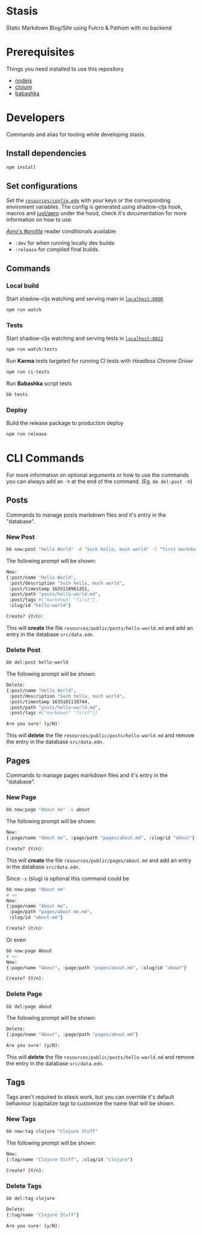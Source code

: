 # Stasis
Static Markdown Blog/Site using Fulcro &amp; Pathom with no backend

# Prerequisites
Things you need installed to use this repository

- [nodejs](https://nodejs.dev/download)
- [clojure](https://clojure.org/guides/getting_started)
- [babashka](https://github.com/babashka/babashka#installation)

# Developers
Commands and alias for tooling while developing stasis.

## Install dependencies
```bash
npm install
```

## Set configurations
Set the [`resources/config.edn`](https://github.com/rafaeldelboni/stasis/blob/main/resources/config.edn) with your keys or the corresponding enviroment variables.
The config is generated using shadow-cljs hook, macros and [juxt/aero](https://github.com/juxt/aero) under the hood, check it's documentation for more information on how to use.  

_[Aero's #profile](https://github.com/juxt/aero#profile)_ reader conditionals available:
 - `:dev` for when running locally dev builds
 - `:release` for compiled final builds.

## Commands

### Local build
Start shadow-cljs watching and serving main in [`localhost:8000`](http://localhost:8000)
```bash
npm run watch
```

### Tests
Start shadow-cljs watching and serving tests in [`localhost:8022`](http://localhost:8022)
```bash
npm run watch:tests
```

Run **Karma** tests targeted for running CI tests with *Headless Chrome Driver*
```bash
npm run ci-tests
```

Run **Babashka** script tests
```bash
bb tests
```

### Deploy
Build the release package to production deploy
```bash
npm run release
```

# CLI Commands
For more information on optional arguments or how to use the commands you can always add an `-h` at the end of the command. (Eg. `bb del:post -h`)

## Posts
Commands to manage posts markdown files and it's entry in the "database".

### New Post
```bash
bb new:post "Hello World" -d "Such hello, much world" -t "first markdown"
```
The following prompt will be shown:
```bash
New:
{:post/name "Hello World",
 :post/description "Such hello, much world",
 :post/timestamp 1635110961351,
 :post/path "posts/hello-world.md",
 :post/tags #{"markdown" "first"},
 :slug/id "hello-world"}

Create? (Y/n):
```
This will **create** the file `resources/public/posts/hello-world.md` and add an entry in the database `src/data.edn`.

### Delete Post
```bash
bb del:post hello-world
```
The following prompt will be shown:
```bash
Delete:
{:post/name "Hello World",
 :post/description "Such hello, much world",
 :post/timestamp 1635101110744,
 :post/path "posts/hello-world.md",
 :post/tags #{"markdown" "first"}}

Are you sure? (y/N):
```
This will **delete** the file `resources/public/posts/hello-world.md` and remove the entry in the database `src/data.edn`.

## Pages
Commands to manage pages markdown files and it's entry in the "database".

### New Page
```bash
bb new:page "About me" -s about
```
The following prompt will be shown:
```bash
New:
{:page/name "About me", :page/path "pages/about.md", :slug/id "about"}

Create? (Y/n):
```
This will **create** the file `resources/public/pages/about.md` and add an entry in the database `src/data.edn`.

Since `-s` (slug) is optional this command could be
```bash
bb new:page "About me"
# =>
New:
{:page/name "About me",
 :page/path "pages/about-me.md",
 :slug/id "about-me"}

Create? (Y/n):
```
Or even
```bash
bb new:page About
# =>
New:
{:page/name "About", :page/path "pages/about.md", :slug/id "about"}

Create? (Y/n):
```

### Delete Page
```bash
bb del:page about
```
The following prompt will be shown:
```bash
Delete:
{:page/name "About", :page/path "pages/about.md"}

Are you sure? (y/N):
```
This will **delete** the file `resources/public/posts/hello-world.md` and remove the entry in the database `src/data.edn`.

## Tags
Tags aren't required to stasis work, but you can override it's default behaviour (capitalize tag) to customize the name that will be shown.

### New Tags
```bash
bb new:tag clojure "Clojure Stuff"
```
The following prompt will be shown:
```bash
New:
{:tag/name "Clojure Stuff", :slug/id "clojure"}

Create? (Y/n):
```

### Delete Tags
```bash
bb del:tag clojure
```
```bash
Delete:
{:tag/name "Clojure Stuff"}

Are you sure? (y/N):
```

